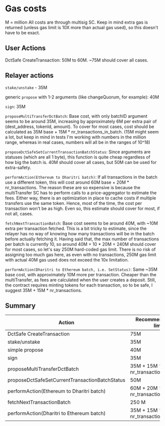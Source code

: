 # Gas costs

M = million
All costs are through multisig SC.
Keep in mind extra gas is returned (unless gas limit is 10X more than actual gas used), so this doesn't have to be exact.

## User Actions

DctSafe CreateTransaction: 50M to 60M. ~75M should cover all cases.

## Relayer actions

`stake/unstake` - 35M

generic `propose` with 1-2 arguments (like changeQuorum, for example): 40M

`sign`: 35M

`proposeMultiTransferDctBatch`: Base cost, with only batchID argument seems to be around 35M, increasing by approximately 6M per extra pair of (dest_address, tokenId, amount). To cover for most cases, cost should be calculated as 35M base + 15M * nr_transactions_in_batch. (15M might seem a lot, but keep in mind in tests I'm working with numbers in the million range, whereas in real cases, numbers will all be in the ranges of 10^18)

`proposeDctSafeSetCurrentTransactionBatchStatus`: Since arguments are statuses (which are all 1 byte), this function is quite cheap regardless of how big the batch is. 40M should cover all cases, but 50M can be used for extra-safety.

`performAction(Ethereum to Dharitri batch)`: If all transactions in the batch use a different token, this will cost around 60M base + 20M * nr_transactions. The reason these are so expensive is because the multiTransfer SC has to perform calls to a price-aggregator to estimate the fees. Either way, there is an optimization in place to cache costs if multiple transfers use the same token. Hence, most of the time, the cost per transaction won't be as high. Even so, this estimate should cover for most, if not all, cases.

`fetchNextTransactionBatch`: Base cost seems to be around 40M, with ~10M extra per transaction fetched. This is a bit tricky to estimate, since the relayer has no way of knowing how many transactions will be in the batch before actually fetching it. Having said that, the max number of transactions per batch is currently 10, so around 40M + 10 * 20M = 240M should cover for most cases, so let's say 250M hard-coded gas limit. There is no risk of assigning too much gas here, as even with no transactions, 250M gas limit with actual 40M gas used does not exceed the 10x limitation.


`performAction(Dharitri to Ethereum batch, i.e. SetStatus)`: Same ~35M base cost, with approximately 10M more per transaction. Cheaper than the multiTransfer, as fees are calculated when the user creates a deposit. Still, the contract requires minting tokens for each transaction, so to be safe, I suggest 35M + 15M * nr_transactions.

## Summary

| Action                                          | Recommended Gas limit                |
| ----------------------------------------------- | ------------------------------------ |
| DctSafe CreateTransaction                      | 75M                                  |
| stake/unstake                                   | 35M                                  |
| simple propose                                  | 40M                                  |
| sign                                            | 35M                                  |
| proposeMultiTransferDctBatch                   | 35M + 15M * nr_transactions_in_batch |
| proposeDctSafeSetCurrentTransactionBatchStatus | 50M                                  |
| performAction(Ethereum to Dharitri batch)     | 60M + 20M * nr_transactions          |
| fetchNextTransactionBatch                       | 250 M                                |
| performAction(Dharitri to Ethereum batch)     | 35M + 15M * nr_transactions          |
